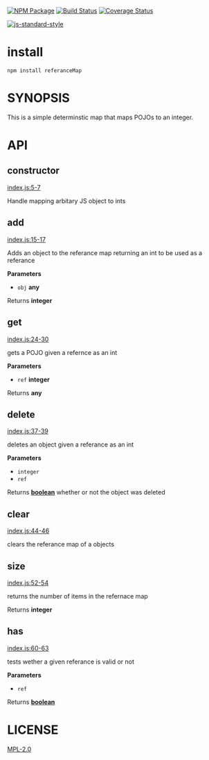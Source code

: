 [![NPM Package](https://img.shields.io/npm/v/reference-map.svg?style=flat-square)](https://www.npmjs.org/package/reference-map)
[![Build Status](https://img.shields.io/travis/wanderer/referenceMap.svg?branch=master&style=flat-square)](https://travis-ci.org/wanderer/referenceMap)
[![Coverage Status](https://img.shields.io/coveralls/wanderer/referenceMap.svg?style=flat-square)](https://coveralls.io/wanderer/referenceMap)

[![js-standard-style](https://cdn.rawgit.com/feross/standard/master/badge.svg)](https://github.com/feross/standard)  

# install  
`npm install referanceMap`

# SYNOPSIS 
This is a simple determinstic map that maps POJOs to an integer.

# API

## constructor

[index.js:5-7](https://github.com/wanderer/referanceMap/blob/e1f2c200e1e82a761064a31fb0aebf800a54e6ea/index.js#L5-L7 "Source code on GitHub")

Handle mapping arbitary JS object to ints

## add

[index.js:15-17](https://github.com/wanderer/referanceMap/blob/e1f2c200e1e82a761064a31fb0aebf800a54e6ea/index.js#L15-L17 "Source code on GitHub")

Adds an object to the referance map returning an int to be used as a
referance

**Parameters**

-   `obj` **any** 

Returns **integer** 

## get

[index.js:24-30](https://github.com/wanderer/referanceMap/blob/e1f2c200e1e82a761064a31fb0aebf800a54e6ea/index.js#L24-L30 "Source code on GitHub")

gets a POJO given a refernce as an int

**Parameters**

-   `ref` **integer** 

Returns **any** 

## delete

[index.js:37-39](https://github.com/wanderer/referanceMap/blob/e1f2c200e1e82a761064a31fb0aebf800a54e6ea/index.js#L37-L39 "Source code on GitHub")

deletes an object given a referance as an int

**Parameters**

-   `integer`  
-   `ref`  

Returns **[boolean](https://developer.mozilla.org/en-US/docs/Web/JavaScript/Reference/Global_Objects/Boolean)** whether or not the object was deleted

## clear

[index.js:44-46](https://github.com/wanderer/referanceMap/blob/e1f2c200e1e82a761064a31fb0aebf800a54e6ea/index.js#L44-L46 "Source code on GitHub")

clears the referance map of a objects

## size

[index.js:52-54](https://github.com/wanderer/referanceMap/blob/e1f2c200e1e82a761064a31fb0aebf800a54e6ea/index.js#L52-L54 "Source code on GitHub")

returns the number of items in the refernace map

Returns **integer** 

## has

[index.js:60-63](https://github.com/wanderer/referanceMap/blob/e1f2c200e1e82a761064a31fb0aebf800a54e6ea/index.js#L60-L63 "Source code on GitHub")

tests wether a given referance is valid or not

**Parameters**

-   `ref`  

Returns **[boolean](https://developer.mozilla.org/en-US/docs/Web/JavaScript/Reference/Global_Objects/Boolean)** 

# LICENSE
[MPL-2.0](https://tldrlegal.com/license/mozilla-public-license-2.0-(mpl-2))
